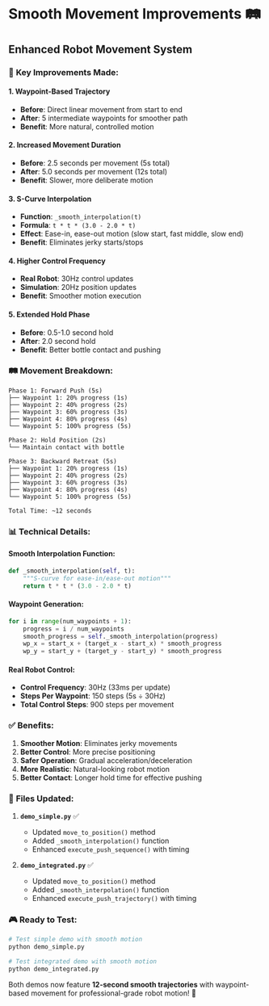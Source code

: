 # Smooth Movement Improvements 🛤️

## Enhanced Robot Movement System

### 🎯 **Key Improvements Made:**

#### 1. **Waypoint-Based Trajectory** 
- **Before**: Direct linear movement from start to end
- **After**: 5 intermediate waypoints for smoother path
- **Benefit**: More natural, controlled motion

#### 2. **Increased Movement Duration**
- **Before**: 2.5 seconds per movement (5s total)
- **After**: 5.0 seconds per movement (12s total)
- **Benefit**: Slower, more deliberate motion

#### 3. **S-Curve Interpolation**
- **Function**: `_smooth_interpolation(t)`
- **Formula**: `t * t * (3.0 - 2.0 * t)`
- **Effect**: Ease-in, ease-out motion (slow start, fast middle, slow end)
- **Benefit**: Eliminates jerky starts/stops

#### 4. **Higher Control Frequency**
- **Real Robot**: 30Hz control updates
- **Simulation**: 20Hz position updates
- **Benefit**: Smoother motion execution

#### 5. **Extended Hold Phase**
- **Before**: 0.5-1.0 second hold
- **After**: 2.0 second hold
- **Benefit**: Better bottle contact and pushing

### 🛤️ **Movement Breakdown:**

```
Phase 1: Forward Push (5s)
├── Waypoint 1: 20% progress (1s)
├── Waypoint 2: 40% progress (2s)
├── Waypoint 3: 60% progress (3s)
├── Waypoint 4: 80% progress (4s)
└── Waypoint 5: 100% progress (5s)

Phase 2: Hold Position (2s)
└── Maintain contact with bottle

Phase 3: Backward Retreat (5s)
├── Waypoint 1: 20% progress (1s)
├── Waypoint 2: 40% progress (2s)
├── Waypoint 3: 60% progress (3s)
├── Waypoint 4: 80% progress (4s)
└── Waypoint 5: 100% progress (5s)

Total Time: ~12 seconds
```

### 📊 **Technical Details:**

#### Smooth Interpolation Function:
```python
def _smooth_interpolation(self, t):
    """S-curve for ease-in/ease-out motion"""
    return t * t * (3.0 - 2.0 * t)
```

#### Waypoint Generation:
```python
for i in range(num_waypoints + 1):
    progress = i / num_waypoints
    smooth_progress = self._smooth_interpolation(progress)
    wp_x = start_x + (target_x - start_x) * smooth_progress
    wp_y = start_y + (target_y - start_y) * smooth_progress
```

#### Real Robot Control:
- **Control Frequency**: 30Hz (33ms per update)
- **Steps Per Waypoint**: 150 steps (5s ÷ 30Hz)
- **Total Control Steps**: 900 steps per movement

### ✅ **Benefits:**

1. **Smoother Motion**: Eliminates jerky movements
2. **Better Control**: More precise positioning
3. **Safer Operation**: Gradual acceleration/deceleration
4. **More Realistic**: Natural-looking robot motion
5. **Better Contact**: Longer hold time for effective pushing

### 🚀 **Files Updated:**

1. **`demo_simple.py`** ✅
   - Updated `move_to_position()` method
   - Added `_smooth_interpolation()` function
   - Enhanced `execute_push_sequence()` with timing

2. **`demo_integrated.py`** ✅
   - Updated `move_to_position()` method  
   - Added `_smooth_interpolation()` function
   - Enhanced `execute_push_trajectory()` with timing

### 🎮 **Ready to Test:**

```bash
# Test simple demo with smooth motion
python demo_simple.py

# Test integrated demo with smooth motion
python demo_integrated.py
```

Both demos now feature **12-second smooth trajectories** with waypoint-based movement for professional-grade robot motion! 🎉
